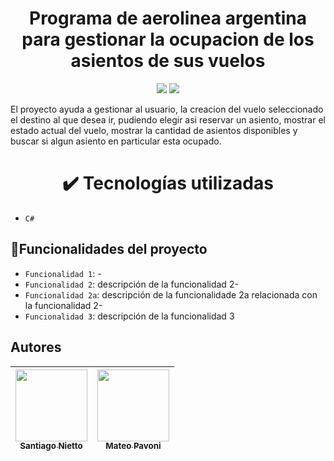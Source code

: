 <h1 align="center"> Programa de aerolinea argentina para gestionar la ocupacion de los asientos de sus vuelos </h1>
<p align="center"> <img src="https://img.shields.io/badge/status-En%20desarrollo-yellowgreen"> <img src="https://img.shields.io/badge/release_date-October-green"> </p>

El proyecto ayuda a gestionar al usuario, la creacion del vuelo seleccionado el destino al que desea ir, pudiendo elegir asi reservar un asiento, mostrar el estado actual del vuelo, mostrar la cantidad de asientos disponibles y buscar si algun asiento en particular esta ocupado.

<h1 align="center"> ✔️ Tecnologías utilizadas </h1>

- `C#`

## 🔨Funcionalidades del proyecto
- `Funcionalidad 1`: -
- `Funcionalidad 2`: descripción de la funcionalidad 2-
- `Funcionalidad 2a`: descripción de la funcionalidade 2a relacionada con la funcionalidad 2-
- `Funcionalidad 3`: descripción de la funcionalidad 3

## Autores
| [<img src="https://avatars.githubusercontent.com/u/156868155?v=4" width=115><br><sub>Santiago Nietto</sub>](https://github.com/santiagonietto) |  [<img src="https://avatars.githubusercontent.com/u/169093886?v=4" width=115><br><sub>Mateo Pavoni</sub>](https://github.com/mateooo07) 
| :---: | :---: |
